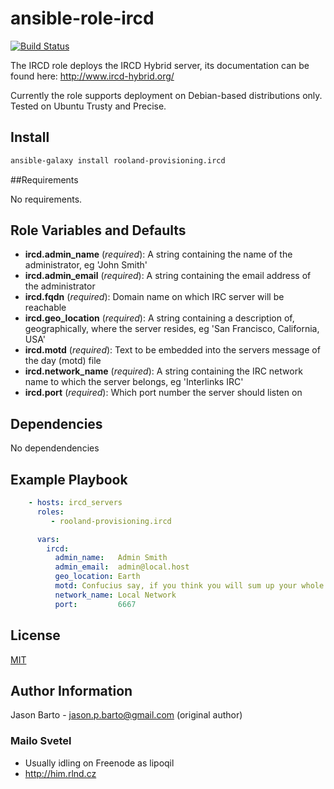 # ansible-role-ircd

[![Build Status](https://travis-ci.org/rooland-provisioning/ansible-ircd.svg?branch=master)](https://travis-ci.org/rooland-provisioning/ansible-ircd)

The IRCD role deploys the IRCD Hybrid server, its documentation can be found here: http://www.ircd-hybrid.org/

Currently the role supports deployment on Debian-based distributions only. Tested on Ubuntu Trusty and Precise.

## Install

```sh
ansible-galaxy install rooland-provisioning.ircd
```

##Requirements

No requirements.

## Role Variables and Defaults

- **ircd.admin_name**   (_required_): A string containing the name of the administrator, eg 'John Smith'
- **ircd.admin_email**  (_required_): A string containing the email address of the administrator
- **ircd.fqdn**         (_required_): Domain name on which IRC server will be reachable
- **ircd.geo_location** (_required_): A string containing a description of, geographically, where the server resides, eg 'San Francisco, California, USA'
- **ircd.motd**         (_required_): Text to be embedded into the servers message of the day (motd) file
- **ircd.network_name** (_required_): A string containing the IRC network name to which the server belongs, eg 'Interlinks IRC'
- **ircd.port**         (_required_): Which port number the server should listen on

## Dependencies

No dependendencies

## Example Playbook

```yaml
    - hosts: ircd_servers
      roles:
         - rooland-provisioning.ircd

      vars:
        ircd:
          admin_name:   Admin Smith
          admin_email:  admin@local.host
          geo_location: Earth
          motd: Confucius say, if you think you will sum up your whole life on this little bit of paper, you are crazy.
          network_name: Local Network
          port:         6667
```

## License

[MIT](LICENSE)

## Author Information

Jason Barto - jason.p.barto@gmail.com (original author)

### Mailo Svetel

- Usually idling on Freenode as lipoqil
- http://him.rlnd.cz
